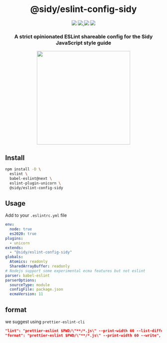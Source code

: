 <h1 align=center>@sidy/eslint-config-sidy</h1>
<p align=center>
  <img src="https://img.shields.io/github/license/usidy/eslint-config-sidy.svg?style=for-the-badge" />
  <a href="https://www.npmjs.com/package/@sidy/eslint-config-sidy">
    <img src="https://img.shields.io/npm/v/@sidy/eslint-config-sidy.svg?logo=npm&style=for-the-badge" />
  </a>
  <img src="https://img.shields.io/npm/dw/@sidy/eslint-config-sidy?logo=npm&style=for-the-badge" />
  <img src="https://img.shields.io/github/workflow/status/usidy/eslint-config-sidy/CI?logo=Github&style=for-the-badge" />
</p>

<h3 align=center>A strict opinionated ESLint shareable config for the Sidy JavaScript style guide</h3>
<p align=center>
  <img height=300 src="https://i.imgur.com/mc4VguS.png"/>
</p>

## Install

```sh
npm install -D \
  eslint \
  babel-eslint@next \
  eslint-plugin-unicorn \
  @sidy/eslint-config-sidy
```

## Usage

Add to your `.eslintrc.yml` file

```yml
env:
  node: true
  es2020: true
plugins:
  - unicorn
extends:
  - "@sidy/eslint-config-sidy"
globals:
  Atomics: readonly
  SharedArrayBuffer: readonly
# Nodejs support some experimental ecma features but not eslint
parser: babel-eslint
parserOptions:
  sourceType: module
  configFile: package.json
  ecmaVersion: 11
```

## format

we suggest using `prettier-eslint-cli`

```json
"lint": "prettier-eslint $PWD/\"**/*.js\" --print-width 60 --list-different && eslint --color .",
"format": "prettier-eslint $PWD/\"**/*.js\" --print-width 60 --write",
```
